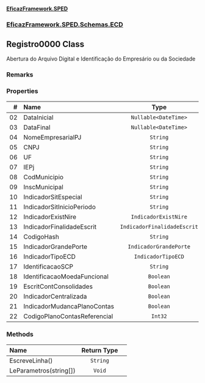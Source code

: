 #### [EficazFramework.SPED](EficazFrameworkSPED.md 'EficazFramework SPED')
### [EficazFramework.SPED.Schemas.ECD](EficazFramework.SPED.Schemas.ECD.md 'EficazFramework.SPED.Schemas.ECD')

## Registro0000 Class

Abertura do Arquivo Digital e Identificação do Empresário ou da Sociedade

### Remarks
### Properties

| # | Name | Type | |
| ---: | :--- | :---: | :--- |
| 02 | DataInicial | `Nullable<DateTime>` |  |
| 03 | DataFinal | `Nullable<DateTime>` |  |
| 04 | NomeEmpresarialPJ | `String` |  |
| 05 | CNPJ | `String` |  |
| 06 | UF | `String` |  |
| 07 | IEPj | `String` |  |
| 08 | CodMunicipio | `String` |  |
| 09 | InscMunicipal | `String` |  |
| 10 | IndicadorSitEspecial | `String` |  |
| 11 | IndicadorSitInicioPeriodo | `String` |  |
| 12 | IndicadorExistNire | `IndicadorExistNire` |  |
| 13 | IndicadorFinalidadeEscrit | `IndicadorFinalidadeEscrit` |  |
| 14 | CodigoHash | `String` |  |
| 15 | IndicadorGrandePorte | `IndicadorGrandePorte` |  |
| 16 | IndicadorTipoECD | `IndicadorTipoECD` |  |
| 17 | IdentificacaoSCP | `String` |  |
| 18 | IdentificacaoMoedaFuncional | `Boolean` |  |
| 19 | EscritContConsolidades | `Boolean` |  |
| 20 | IndicadorCentralizada | `Boolean` |  |
| 21 | IndicadorMudancaPlanoContas | `Boolean` |  |
| 22 | CodigoPlanoContasReferencial | `Int32` |  |
### Methods

| Name | Return Type | |
| :--- | :---: | :--- |
| EscreveLinha() | `String` |  |
| LeParametros(string[]) | `Void` |  |
